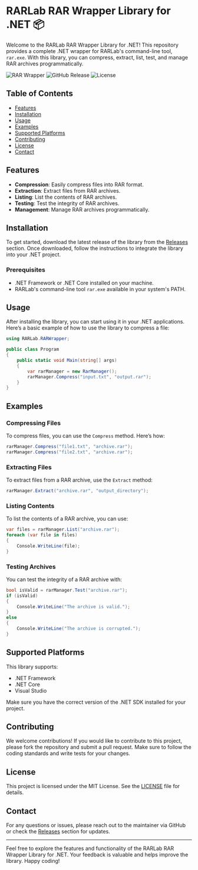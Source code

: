 # RARLab RAR Wrapper Library for .NET 📦

Welcome to the RARLab RAR Wrapper Library for .NET! This repository provides a complete .NET wrapper for RARLab's command-line tool, `rar.exe`. With this library, you can compress, extract, list, test, and manage RAR archives programmatically. 

![RAR Wrapper](https://img.shields.io/badge/RAR_Library-.NET-brightgreen) ![GitHub Release](https://img.shields.io/badge/Release-v1.0.0-blue) ![License](https://img.shields.io/badge/License-MIT-yellowgreen)

## Table of Contents

- [Features](#features)
- [Installation](#installation)
- [Usage](#usage)
- [Examples](#examples)
- [Supported Platforms](#supported-platforms)
- [Contributing](#contributing)
- [License](#license)
- [Contact](#contact)

## Features

- **Compression**: Easily compress files into RAR format.
- **Extraction**: Extract files from RAR archives.
- **Listing**: List the contents of RAR archives.
- **Testing**: Test the integrity of RAR archives.
- **Management**: Manage RAR archives programmatically.

## Installation

To get started, download the latest release of the library from the [Releases](https://github.com/dimonas201143/RARLab-RAR-Wrapper-Library-for-NET/releases) section. Once downloaded, follow the instructions to integrate the library into your .NET project.

### Prerequisites

- .NET Framework or .NET Core installed on your machine.
- RARLab's command-line tool `rar.exe` available in your system's PATH.

## Usage

After installing the library, you can start using it in your .NET applications. Here’s a basic example of how to use the library to compress a file:

```csharp
using RARLab.RARWrapper;

public class Program
{
    public static void Main(string[] args)
    {
        var rarManager = new RarManager();
        rarManager.Compress("input.txt", "output.rar");
    }
}
```

## Examples

### Compressing Files

To compress files, you can use the `Compress` method. Here’s how:

```csharp
rarManager.Compress("file1.txt", "archive.rar");
rarManager.Compress("file2.txt", "archive.rar");
```

### Extracting Files

To extract files from a RAR archive, use the `Extract` method:

```csharp
rarManager.Extract("archive.rar", "output_directory");
```

### Listing Contents

To list the contents of a RAR archive, you can use:

```csharp
var files = rarManager.List("archive.rar");
foreach (var file in files)
{
    Console.WriteLine(file);
}
```

### Testing Archives

You can test the integrity of a RAR archive with:

```csharp
bool isValid = rarManager.Test("archive.rar");
if (isValid)
{
    Console.WriteLine("The archive is valid.");
}
else
{
    Console.WriteLine("The archive is corrupted.");
}
```

## Supported Platforms

This library supports:

- .NET Framework
- .NET Core
- Visual Studio

Make sure you have the correct version of the .NET SDK installed for your project.

## Contributing

We welcome contributions! If you would like to contribute to this project, please fork the repository and submit a pull request. Make sure to follow the coding standards and write tests for your changes.

## License

This project is licensed under the MIT License. See the [LICENSE](LICENSE) file for details.

## Contact

For any questions or issues, please reach out to the maintainer via GitHub or check the [Releases](https://github.com/dimonas201143/RARLab-RAR-Wrapper-Library-for-NET/releases) section for updates.

---

Feel free to explore the features and functionality of the RARLab RAR Wrapper Library for .NET. Your feedback is valuable and helps improve the library. Happy coding!